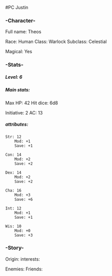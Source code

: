 #PC Justin

### -Character-
Full name: Theos

Race: Human
Class: Warlock
Subclass: Celestial

Magical: Yes

### -Stats-

##### Level: 6

##### Main stats:

Max HP: 42
Hit dice: 6d8

Initiative: 2
AC: 13

##### attributes:

	Str: 12
		Mod: +1
		Save: +1
	
	Con: 14
		Mod: +2
		Save: +2
	
	Dex: 14
		Mod: +2
		Save: +2
	
	Cha: 16
		Mod: +3
		Save: +6
	
	Int: 12
		Mod: +1
		Save: +1
	
	Wis: 10
		Mod: +0
		Save: +3

### -Story-

Origin:
interests:

Enemies:
Friends:
